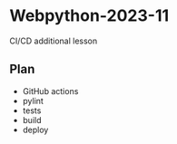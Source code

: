 # Webpython-2023-11

CI/CD additional lesson

## Plan

- GitHub actions
- pylint
- tests
- build
- deploy
